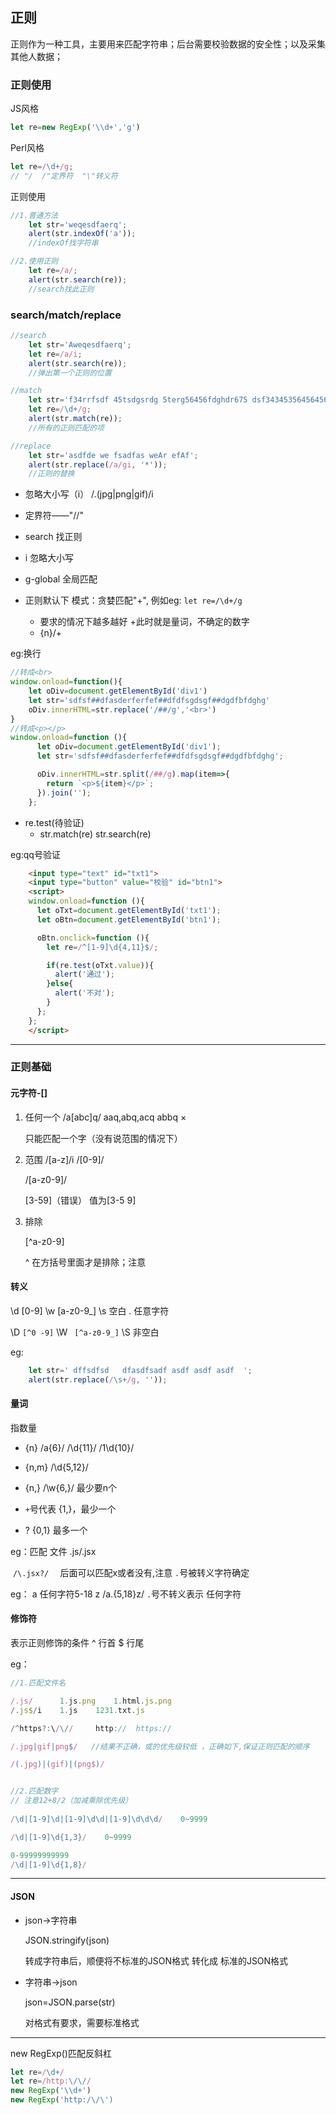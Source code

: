 ## 正则

正则作为一种工具，主要用来匹配字符串；后台需要校验数据的安全性；以及采集其他人数据；

### 正则使用

JS风格

```javascript
let re=new RegExp('\\d+','g')
```

Perl风格

```javascript
let re=/\d+/g;
// "/  /"定界符  "\"转义符
```

正则使用

```javascript
//1.普通方法	
	let str='weqesdfaerq';
    alert(str.indexOf('a'));
	//indexOf找字符串

//2.使用正则
    let re=/a/;
    alert(str.search(re));
	//search找此正则
```



### search/match/replace

```javascript
//search
 	let str='Aweqesdfaerq';
    let re=/a/i;
    alert(str.search(re));
    //弹出第一个正则的位置

//match
	let str='f34rrfsdf 45tsdgsrdg 5terg56456fdghdr675 dsf3434535645645645674567';
    let re=/\d+/g;
    alert(str.match(re));
	//所有的正则匹配的项

//replace
	let str='asdfde we fsadfas weAr efAf';
    alert(str.replace(/a/gi, '*'));
	//正则的替换
```

- 忽略大小写（i）	/\.(jpg|png|gif)/i

- 定界符——"//"
- search 找正则
- i  忽略大小写
- g-global   全局匹配
- 正则默认下 模式：贪婪匹配"+", 例如eg: `let re=/\d+/g`
  - 要求的情况下越多越好  +此时就是量词，不确定的数字
  - {n}/+

eg:换行

```javascript
//转成<br>
window.onload=function(){
    let oDiv=document.getElementById('div1')
    let str='sdfsf##dfasderferfef##dfdfsgdsgf##dgdfbfdghg'
    oDiv.innerHTML=str.replace('/##/g','<br>')
}
//转成<p></p>
window.onload=function (){
      let oDiv=document.getElementById('div1');
      let str='sdfsf##dfasderferfef##dfdfsgdsgf##dgdfbfdghg';

      oDiv.innerHTML=str.split(/##/g).map(item=>{
        return `<p>${item}</p>`;
      }).join('');
    };
```

- re.test(待验证)
  - str.match(re)    str.search(re)

eg:qq号验证

```html
	<input type="text" id="txt1">
    <input type="button" value="校验" id="btn1">
    <script>
    window.onload=function (){
      let oTxt=document.getElementById('txt1');
      let oBtn=document.getElementById('btn1');

      oBtn.onclick=function (){
        let re=/^[1-9]\d{4,11}$/;

        if(re.test(oTxt.value)){
          alert('通过');
        }else{
          alert('不对');
        }
      };
    };
    </script>
```



-----------------------

### 正则基础

#### 元字符-[]

1. 任何一个
   /a[abc]q/   aaq,abq,acq
               abbq    ×

   只能匹配一个字（没有说范围的情况下）

2. 范围
   /[a-z]/i
   /[0-9]/

   /[a-z0-9]/

   [3-59]（错误）  值为[3-5 9]

3. 排除

   [^a-z0-9]

   ^ 在方括号里面才是排除；注意

#### 转义

\d    [0-9]
\w    [a-z0-9_]
\s    空白
.     任意字符

\D    `[^0 -9]`
\W   ` [^a-z0-9_]`
\S    非空白

eg:

```javascript
	let str=' dffsdfsd   dfasdfsadf asdf asdf asdf  ';
    alert(str.replace(/\s+/g, ''));
```

#### 量词

指数量

+ {n}       /a{6}/    /\d{11}/    /1\d{10}/
+ {n,m}     /\d{5,12}/
+ {n,}      /\w{6,}/  最少要n个

+   `+`号代表 {1,}，最少一个
+   ?   {0,1} 最多一个

eg：匹配 文件 .js/.jsx

​     	`/\.jsx?/  `   后面可以匹配x或者没有,注意 `.`号被转义字符确定

eg： a 任何字符5-18 z
		/a.{5,18}z/   `.`号不转义表示 任何字符



#### 修饰符

表示正则修饰的条件
^ 行首
$ 行尾

eg：

```javascript
//1.匹配文件名

/.js/      1.js.png    1.html.js.png
/.js$/i    1.js    1231.txt.js

/^https?:\/\//     http://  https://

/.jpg|gif|png$/   //结果不正确，或的优先级较低 ，正确如下,保证正则匹配的顺序

/(.jpg)|(gif)|(png$)/   


//2.匹配数字
// 注意12+8/2（加减乘除优先级）
   
/\d|[1-9]\d|[1-9]\d\d|[1-9]\d\d\d/    0~9999

/\d|[1-9]\d{1,3}/    0~9999

0-99999999999
/\d|[1-9]\d{1,8}/

```

-----------------------

#### JSON

+ json->字符串

  JSON.stringify(json)

  转成字符串后，顺便将不标准的JSON格式 转化成 标准的JSON格式

+ 字符串->json

  json=JSON.parse(str)

  对格式有要求，需要标准格式

--------------------------------------------------------------------------------

new RegExp()匹配反斜杠

```javascript
let re=/\d+/
let re=/http:\/\//
new RegExp('\\d+')
new RegExp('http:/\/\')
```

